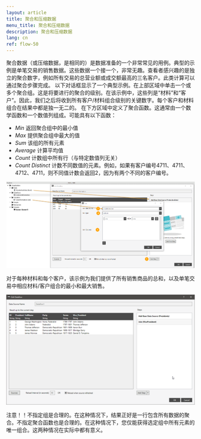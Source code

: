 ```yaml
---
layout: article
title: 聚合和压缩数据
menu_title: 聚合和压缩数据
description: 聚合和压缩数据
lang: cn
ref: flow-50
---
```

聚合数据（或压缩数据，是相同的）是数据准备的一个非常常见的用例。典型的示例是单笔交易的销售数据。这些数据一个接一个，非常无趣。查看者感兴趣的是独立的聚合数字，例如所有交易的总营业额或成交额最高的三名客户。此类计算可以通过聚合步骤完成。
以下对话框显示了一个典型示例。在上部区域中单击一个或多个聚合组。这是将要进行的聚合的级别。在该示例中，这些列是“材料”和“客户”。因此，我们之后将收到所有客户/材料组合级别的关键数字。每个客户和材料组合在结果中都是独一无二的。
在下方区域中定义了聚合函数。这通常由一个数学函数和一个数值列组成。可能具有以下函数：

* *Min* 返回聚合组中的最小值
* *Max* 提供聚合组中最大的值
* *Sum* 该组的所有元素
* *Average* 计算平均值
* *Count* 计数组中所有行（与特定数值列无关）
* *Count Distinct* 计数不同数值的元素。例如，如果有客户编号4711、4711、4712、4711，则不同值计数会返回2，因为有两个不同的客户编号。

![Join Data](/assets/images/dataflows/dataflows-join01.png)

对于每种材料和每个客户，该示例为我们提供了所有销售商品的总和，以及单笔交易中相应材料/客户组合的最小和最大销售。

![Join Data](/assets/images/dataflows/dataflows-join02.png)

注意！！不指定组是合理的。在这种情况下，结果正好是一行包含所有数据的聚合。不指定聚合函数也是合理的。在这种情况下，您仅能获得选定组中所有元素的唯一组合。这两种情况在实际中都有意义。
